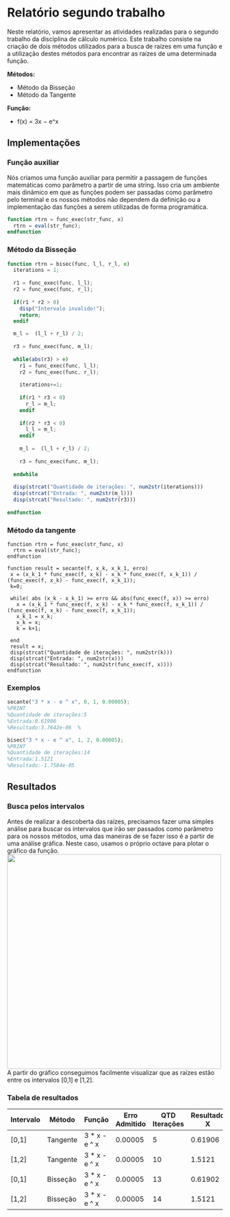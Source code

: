 Relatório segundo trabalho
===

Neste relatório, vamos apresentar as atividades realizadas para o segundo trabalho da disciplina de cálculo numérico. Este trabalho consiste na criação de dois métodos utilizados para a busca de raízes em uma função e a utilização destes métodos para encontrar as raízes de uma determinada função.

**Métodos:**
* Método da Bisseção
* Método da Tangente

**Função:**
* f(x) = 3x − e^x
## Implementações
### Função auxiliar
Nós criamos uma função auxiliar para permitir a passagem de funções matemáticas como parâmetro a partir de uma string. Isso cria um ambiente mais dinâmico em que as funções podem ser passadas como parâmetro pelo terminal e os nossos métodos não dependem da definição ou a implementação das funções a serem utilizadas de forma programática.


```octave
function rtrn = func_exec(str_func, x)
  rtrn = eval(str_func);
endfunction
```
### Método da Bisseção

```octave
function rtrn = bisec(func, l_l, r_l, e)
  iterations = 1;
  
  r1 = func_exec(func, l_l);
  r2 = func_exec(func, r_l);
  
  if(r1 * r2 > 0)
    disp("Intervalo invalido!");
    return;
  endif

  m_l =  (l_l + r_l) / 2;
  
  r3 = func_exec(func, m_l);
  
  while(abs(r3) > e)
    r1 = func_exec(func, l_l);
    r2 = func_exec(func, r_l);
    
    iterations+=1;
    
    if(r1 * r3 < 0)
      r_l = m_l;
    endif
    
    if(r2 * r3 < 0)
      l_l = m_l;
    endif
    
    m_l =  (l_l + r_l) / 2;
    
    r3 = func_exec(func, m_l);
   
  endwhile
  
  disp(strcat("Quantidade de iterações: ", num2str(iterations)))
  disp(strcat("Entrada: ", num2str(m_l)))
  disp(strcat("Resultado: ", num2str(r3)))
  
endfunction
```
### Método da tangente

```
function rtrn = func_exec(str_func, x)
  rtrn = eval(str_func);
endfunction

function result = secante(f, x_k, x_k_1, erro)
 x = (x_k_1 * func_exec(f, x_k) - x_k * func_exec(f, x_k_1)) / (func_exec(f, x_k) - func_exec(f, x_k_1));
 k=0;
  
 while( abs (x_k - x_k_1) >= erro && abs(func_exec(f, x)) >= erro)
   x = (x_k_1 * func_exec(f, x_k) - x_k * func_exec(f, x_k_1)) / (func_exec(f, x_k) - func_exec(f, x_k_1));
   x_k_1 = x_k;
   x_k = x;
   k = k+1;

 end
 result = x;
 disp(strcat("Quantidade de iterações: ", num2str(k)))
 disp(strcat("Entrada: ", num2str(x)))
 disp(strcat("Resultado: ", num2str(func_exec(f, x))))
endfunction

```
### Exemplos
```octave
secante("3 * x - e ^ x", 0, 1, 0.00005);
%PRINT
%Quantidade de iterações:5
%Entrada:0.61906
%Resultado:3.7642e-06  %

bisec("3 * x - e ^ x", 1, 2, 0.00005);
%PRINT
%Quantidade de iterações:14
%Entrada:1.5121
%Resultado:-1.7584e-05
```

## Resultados
### Busca pelos intervalos
Antes de realizar a descoberta das raízes, precisamos fazer uma simples análise para buscar os intervalos que irão ser passados como parâmetro para os nossos métodos, uma das maneiras de se fazer isso é a partir de uma análise gráfica. Neste caso, usamos o próprio octave para plotar o gráfico da função.
<br>
<img src="func_graph.png" width="500">
<br>
A partir do gráfico conseguimos facilmente visualizar que as raízes estão entre os intervalos [0,1] e [1,2].

### Tabela de resultados

Intervalo|Método | Função |Erro Admitido | QTD Iterações| Resultado X | Resultado Y|
|-------|-------|------|--------|--------|-------|---------|
| [0,1] | Tangente | 3 * x - e ^ x | 0.00005 | 5 | 0.61906 | 3.7642e-06 |
| [1,2] | Tangente | 3 * x - e ^ x | 0.00005 | 10| 1.5121  | -1.7584e-05 |
| [0,1] | Bisseção| 3 * x - e ^ x | 0.00005 | 13 | 0.61902 | -4.8837e-05 |
| [1,2] | Bisseção| 3 * x - e ^ x | 0.00005 | 14 | 1.5121  | -1.7584e-05 |